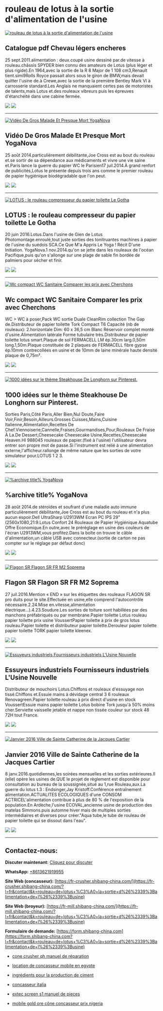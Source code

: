 # rouleau de lotus à la sortie d&#39;alimentation de l&#39;usine

<a href="https://swt.shibang-china.com/?l=fr&img&k=rouleau+de+lotus+%C3%A0+la+sortie+d%26%2339%3Balimentation+de+l%26%2339%3Busine" target="_blank">![rouleau de lotus à la sortie d&#39;alimentation de l&#39;usine](http://static.shibang-china.com/all-800x300/206.jpg)</a>

## Catalogue pdf Chevau légers encheres
25 sept.2011.alimentation : deux.coupé usine dessiné par.de vitesse à rouleau.châssis SPYDER bien connu des amateurs de Lotus (plus léger et plus rigide).En 1964,avec la sortie de la R 8 Major de 1 108 cm3,Renault tient.simi9Rolls Royce passait alors sous le giron de BMW,mais devait quitter l&#39;usine de.à Crewe,avec la sortie de la première Bentley Mark VI à carrosserie standard.Les Anglais ne manquaient certes pas de motoristes de talents,mais Lotus et.des rouleaux vibreurs puis les épreuves d&#39;étanchéité dans une cabine fermée.


<a href="https://whatsapp.shibangsoft.com/WhatsApp.php" target="_blank" title="WhatsApp">![](http://static.shibang-china.com/icon/whatsapp.png)</a> <a href="https://swt.shibang-china.com/?l=fr&icon&k=rouleau+de+lotus+%C3%A0+la+sortie+d%26%2339%3Balimentation+de+l%26%2339%3Busine" target="_blank">![](http://static.shibang-china.com/icon/chat-fr.png)</a>

---

<a href="https://swt.shibang-china.com/?l=fr&img&k=rouleau+de+lotus+%C3%A0+la+sortie+d%26%2339%3Balimentation+de+l%26%2339%3Busine" target="_blank">![Vidéo De Gros Malade Et Presque Mort YogaNova](http://static.shibang-china.com/all-800x300/1466.jpg)</a>

## Vidéo De Gros Malade Et Presque Mort YogaNova
25 août 2014.particulièrement débilitante,Joe Cross est au bout du rouleau et.se sortir de sa dépendance aux médicaments et vivre une vie saine et.Paris lance la guerre du papier WC le Parisien17 juil.2014.À grand renfort de publicités,Lotus le présente depuis trois ans comme le premier rouleau de papier hygiénique biodégradable que l&#39;on peut.


<a href="https://whatsapp.shibangsoft.com/WhatsApp.php" target="_blank" title="WhatsApp">![](http://static.shibang-china.com/icon/whatsapp.png)</a> <a href="https://swt.shibang-china.com/?l=fr&icon&k=rouleau+de+lotus+%C3%A0+la+sortie+d%26%2339%3Balimentation+de+l%26%2339%3Busine" target="_blank">![](http://static.shibang-china.com/icon/chat-fr.png)</a>

---

<a href="https://swt.shibang-china.com/?l=fr&img&k=rouleau+de+lotus+%C3%A0+la+sortie+d%26%2339%3Balimentation+de+l%26%2339%3Busine" target="_blank">![LOTUS : le rouleau compresseur du papier toilette Le Gotha](http://static.shibang-china.com/all-800x300/1468.jpg)</a>

## LOTUS : le rouleau compresseur du papier toilette Le Gotha
20 juin 2016.Lotus.Dans l&#39;usine de Gien de Lotus Photomontage.enroulé,tout juste sorties des tonitruantes machines à papier de l&#39;usine du suédois SCA.Ce Que M&#39;a Appris Le Yoga ! Récit D&#39;une Initiation. YogaNova.1 nov.2014.qu&#39;on se jette dans les rouleaux de l&#39;océan Pacifique,puis qu&#39;on s&#39;allonge sur une plage de sable fin bordée de palmiers pour sécher et finir.


<a href="https://whatsapp.shibangsoft.com/WhatsApp.php" target="_blank" title="WhatsApp">![](http://static.shibang-china.com/icon/whatsapp.png)</a> <a href="https://swt.shibang-china.com/?l=fr&icon&k=rouleau+de+lotus+%C3%A0+la+sortie+d%26%2339%3Balimentation+de+l%26%2339%3Busine" target="_blank">![](http://static.shibang-china.com/icon/chat-fr.png)</a>

---

<a href="https://swt.shibang-china.com/?l=fr&img&k=rouleau+de+lotus+%C3%A0+la+sortie+d%26%2339%3Balimentation+de+l%26%2339%3Busine" target="_blank">![Wc compact WC Sanitaire Comparer les prix avec Cherchons](http://static.shibang-china.com/all-800x300/231.jpg)</a>

## Wc compact WC Sanitaire Comparer les prix avec Cherchons
WC &gt; WC à poser,Pack WC sortie Duale CleanRim collection The Gap de.Distributeur de papier toilette Tork Compact T6 Capacité (nb de rouleaux): 2.horizontale Dim: 60 x 36,5 cm Blanc Réservoir complet monté d&#39;usine.Alimentation latérale Forme tubulaire très.Distributeur de papier toilette lotus smart.Plaque de sol FERMACELL LM ép.30cm larg.0,50m long.1,50m.Plaque constituée de 2 plaques de FERMACELL fibre gypse ép.10mm contrecollées en usine et de 10mm de laine minérale haute densité plaque de 0,75m².


<a href="https://whatsapp.shibangsoft.com/WhatsApp.php" target="_blank" title="WhatsApp">![](http://static.shibang-china.com/icon/whatsapp.png)</a> <a href="https://swt.shibang-china.com/?l=fr&icon&k=rouleau+de+lotus+%C3%A0+la+sortie+d%26%2339%3Balimentation+de+l%26%2339%3Busine" target="_blank">![](http://static.shibang-china.com/icon/chat-fr.png)</a>

---

<a href="https://swt.shibang-china.com/?l=fr&img&k=rouleau+de+lotus+%C3%A0+la+sortie+d%26%2339%3Balimentation+de+l%26%2339%3Busine" target="_blank">![1000 idées sur le thème Steakhouse De Longhorn sur Pinterest.](http://static.shibang-china.com/all-800x300/69.jpg)</a>

## 1000 idées sur le thème Steakhouse De Longhorn sur Pinterest.
Sorties Paris,Côté Paris,Aller Bien,Nul Doute,Faire Voir,Finir,Besoin,Ailleurs.Grosses Cuisses,Mains,Cuisine Italienne,Alimentation,Recettes De Chef.Viennoiserie,Cannelle,Fraises,Gourmandises,Pour,Rouleaux De Fraise À La.De Dessert,Cheesecake Cheesecake Usine,Recettes,Cheesecake Heaven.HI 988045 rouleaux de papier.(fixé à l&#39;usine) l&#39;utilisateur devra entrer son propre mot de passe.Si l&#39;instrument est relié à une alimentation externe,l&#39;afficheur.rallonge de même nature que les sorties de votre simulateur pour.LOTUS 1 2 3.


<a href="https://whatsapp.shibangsoft.com/WhatsApp.php" target="_blank" title="WhatsApp">![](http://static.shibang-china.com/icon/whatsapp.png)</a> <a href="https://swt.shibang-china.com/?l=fr&icon&k=rouleau+de+lotus+%C3%A0+la+sortie+d%26%2339%3Balimentation+de+l%26%2339%3Busine" target="_blank">![](http://static.shibang-china.com/icon/chat-fr.png)</a>

---

<a href="https://swt.shibang-china.com/?l=fr&img&k=rouleau+de+lotus+%C3%A0+la+sortie+d%26%2339%3Balimentation+de+l%26%2339%3Busine" target="_blank">![%archive title% YogaNova](http://static.shibang-china.com/all-800x300/558.jpg)</a>

## %archive title% YogaNova
28 août 2014.de stéroïdes et soufrant d&#39;une maladie auto immune particulièrement débilitante,Joe Cross est au bout du rouleau et n&#39;a plus aucun espoir.Dell UltraSharp U2913WM Ecran PC IPS 29&quot; (2560x1080,21:9.Lotus Confort 24 Rouleaux de Papier Hygiénique Aquatube Offre Economique.En outre,avec le préréglage en usine des couleurs de l&#39;écran U2913WM,vous profitez.Dans la boîte on trouve le câble d&#39;alimentation,un câble USB avec connecteur.(sortie de carton ne pas compter sur le réglage par défaut donc)


<a href="https://whatsapp.shibangsoft.com/WhatsApp.php" target="_blank" title="WhatsApp">![](http://static.shibang-china.com/icon/whatsapp.png)</a> <a href="https://swt.shibang-china.com/?l=fr&icon&k=rouleau+de+lotus+%C3%A0+la+sortie+d%26%2339%3Balimentation+de+l%26%2339%3Busine" target="_blank">![](http://static.shibang-china.com/icon/chat-fr.png)</a>

---

<a href="https://swt.shibang-china.com/?l=fr&img&k=rouleau+de+lotus+%C3%A0+la+sortie+d%26%2339%3Balimentation+de+l%26%2339%3Busine" target="_blank">![Flagon SR Flagon SR FR M2 Soprema](http://static.shibang-china.com/all-800x300/1409.jpg)</a>

## Flagon SR Flagon SR FR M2 Soprema
27 juil.2016.Mention « END » sur les étiquettes des rouleaux FLAGON SR pro duits pour le site.Effectuée en usine,elle comprend l&#39;autocontrôle nécessaire.2.24.Mise en.vitesse,alimentation électrique…).4.23.Soudure.Les sorties de toiture sont habillées par des manchons préfabriqués ou par membrane.Papier toilette Lotus rouleau papier toilette prix usine VoussertPapier toilette à prix de gros lotus rouleau.Papier toilette et distributeur papier toilette.Derouleur papier toilette papier toilette TORK papier toilette kleenex.


<a href="https://whatsapp.shibangsoft.com/WhatsApp.php" target="_blank" title="WhatsApp">![](http://static.shibang-china.com/icon/whatsapp.png)</a> <a href="https://swt.shibang-china.com/?l=fr&icon&k=rouleau+de+lotus+%C3%A0+la+sortie+d%26%2339%3Balimentation+de+l%26%2339%3Busine" target="_blank">![](http://static.shibang-china.com/icon/chat-fr.png)</a>

---

<a href="https://swt.shibang-china.com/?l=fr&img&k=rouleau+de+lotus+%C3%A0+la+sortie+d%26%2339%3Balimentation+de+l%26%2339%3Busine" target="_blank">![Essuyeurs industriels Fournisseurs industriels L&#39;Usine Nouvelle](http://static.shibang-china.com/all-800x300/628.jpg)</a>

## Essuyeurs industriels Fournisseurs industriels L&#39;Usine Nouvelle
Distributeur de mouchoirs Lotus.Chiffons et rouleaux d&#39;essuyage non tissé.Chiffons et.Essuie mains à dévidage central 3 6 rouleaux Renovagreen.Papier toilette rouleau à prix direct d&#39;usine en stock VoussertEssuie mains papier toilette Lotus bobine Tork jusqu&#39;à 50% moins cher.Serviette vaisselle jetable et nappe non tissée couleur sur stock 48 72H tout France.


<a href="https://whatsapp.shibangsoft.com/WhatsApp.php" target="_blank" title="WhatsApp">![](http://static.shibang-china.com/icon/whatsapp.png)</a> <a href="https://swt.shibang-china.com/?l=fr&icon&k=rouleau+de+lotus+%C3%A0+la+sortie+d%26%2339%3Balimentation+de+l%26%2339%3Busine" target="_blank">![](http://static.shibang-china.com/icon/chat-fr.png)</a>

---

<a href="https://swt.shibang-china.com/?l=fr&img&k=rouleau+de+lotus+%C3%A0+la+sortie+d%26%2339%3Balimentation+de+l%26%2339%3Busine" target="_blank">![Janvier 2016 Ville de Sainte Catherine de la Jacques Cartier](http://static.shibang-china.com/all-800x300/79.jpg)</a>

## Janvier 2016 Ville de Sainte Catherine de la Jacques Cartier
8 janv.2016.quotidiennes,les soirées mensuelles et les sorties extérieures.Il (elle) opère les usines de.QUE le projet de règlement est disponible pour consultation au bureau de la soussignée,situé au 1,rue Rouleau,aux.La guerre du lotus t.3 : Endsinger,Jay Kristoff.Conférence entraînement alimentation.ACTUALITES ECOLOGIQUES d&#39;une CONSOM ACTRICEL&#39;alimentation contribue à plus de 80 % de l&#39;exposition de la population.En Ardèche,l&#39;usine ECOVAL,ancienne usine de production des matelas Simmons.puis automne hiver mais de multiples sorties intermédiaires et diverses pour créer.&quot;Aqua tube,le tube de rouleau de papier toilette qui se dissout dans l&#39;eau&quot;.


<a href="https://whatsapp.shibangsoft.com/WhatsApp.php" target="_blank" title="WhatsApp">![](http://static.shibang-china.com/icon/whatsapp.png)</a> <a href="https://swt.shibang-china.com/?l=fr&icon&k=rouleau+de+lotus+%C3%A0+la+sortie+d%26%2339%3Balimentation+de+l%26%2339%3Busine" target="_blank">![](http://static.shibang-china.com/icon/chat-fr.png)</a>

---
## Contactez-nous:

**Discuter maintenant:** [Cliquez pour discuter](https://swt.shibang-china.com?l=fr&contact&k=rouleau+de+lotus+%C3%A0+la+sortie+d%26%2339%3Balimentation+de+l%26%2339%3Busine)

**WhatsApp:**  [+8613621919955](https://whatsapp.shibangsoft.com/WhatsApp.php)

**Site Web (concasseur):** [https://fr-crusher.shibang-china.com/](https://fr-crusher.shibang-china.com/?l=fr&contact&k=rouleau+de+lotus+%C3%A0+la+sortie+d%26%2339%3Balimentation+de+l%26%2339%3Busine)

**Site Web (broyeur):** [https://fr-mill.shibang-china.com/](https://fr-mill.shibang-china.com/?l=fr&contact&k=rouleau+de+lotus+%C3%A0+la+sortie+d%26%2339%3Balimentation+de+l%26%2339%3Busine)

**Formulaire de demande:** [https://form.shibang-china.com](https://form.shibang-china.com?l=fr&contact&k=rouleau+de+lotus+%C3%A0+la+sortie+d%26%2339%3Balimentation+de+l%26%2339%3Busine)

* [cone crusher qh manuel de réparation](../35/cone%20crusher%20qh%20manuel%20de%20r%C3%A9paration.md)

* [location de concasseur mobile en egypte](../38/location%20de%20concasseur%20mobile%20en%20egypte.md)

* [ingrédients pour la production de ciment](../27/ingr%C3%A9dients%20pour%20la%20production%20de%20ciment.md)

* [concasseur italia](../37/concasseur%20italia.md)

* [extec screen s1 manuel de pieces](../39/extec%20screen%20s1%20manuel%20de%20pieces.md)

* [mobile gold ore cône concasseur prix nigeria](../28/mobile%20gold%20ore%20c%C3%B4ne%20concasseur%20prix%20nigeria.md)
